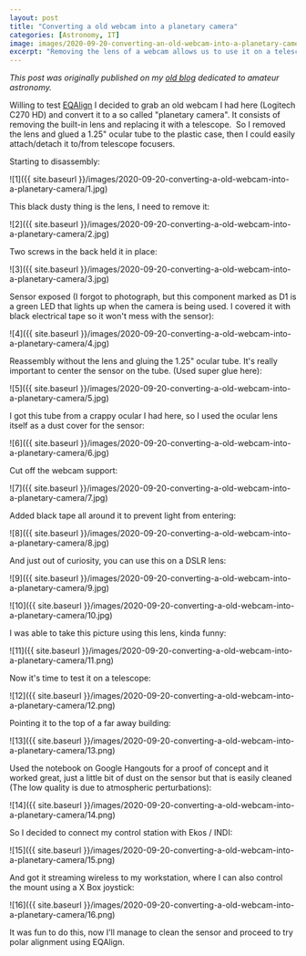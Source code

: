 ```yaml
---
layout: post
title: "Converting a old webcam into a planetary camera"
categories: [Astronomy, IT]
image: images/2020-09-20-converting-an-old-webcam-into-a-planetary-camera/1.jpg
excerpt: "Removing the lens of a webcam allows us to use it on a telescope or with a DSLR lens, here I log the process I made to modify a old webcam to be used in amateur astronomy."
---
```


*This post was originally published on my [old blog](https://boredprogrammer.postach.io/post/converting-an-old-webcam-into-a-planetary-camera) dedicated to amateur astronomy.*

Willing to test [EQAlign](http://eqalign.net/e_eqalign.html) I decided to grab an old webcam I had here (Logitech C270 HD) and convert it to a so called "planetary camera". It consists of removing the built-in lens and replacing it with a telescope.  So I removed the lens and glued a 1.25" ocular tube to the plastic case, then I could easily attach/detach it to/from telescope focusers.

Starting to disassembly:

![1]({{ site.baseurl }}/images/2020-09-20-converting-a-old-webcam-into-a-planetary-camera/1.jpg)

This black dusty thing is the lens, I need to remove it:

![2]({{ site.baseurl }}/images/2020-09-20-converting-a-old-webcam-into-a-planetary-camera/2.jpg)

Two screws in the back held it in place:

![3]({{ site.baseurl }}/images/2020-09-20-converting-a-old-webcam-into-a-planetary-camera/3.jpg)

Sensor exposed (I forgot to photograph, but this component marked as D1 is a green LED that lights up when the camera is being used. I covered it with black electrical tape so it won't mess with the sensor):

![4]({{ site.baseurl }}/images/2020-09-20-converting-a-old-webcam-into-a-planetary-camera/4.jpg)

Reassembly without the lens and gluing the 1.25" ocular tube. It's really important to center the sensor on the tube. (Used super glue here):

![5]({{ site.baseurl }}/images/2020-09-20-converting-a-old-webcam-into-a-planetary-camera/5.jpg)

I got this tube from a crappy ocular I had here, so I used the ocular lens itself as a dust cover for the sensor:

![6]({{ site.baseurl }}/images/2020-09-20-converting-a-old-webcam-into-a-planetary-camera/6.jpg)

Cut off the webcam support:

![7]({{ site.baseurl }}/images/2020-09-20-converting-a-old-webcam-into-a-planetary-camera/7.jpg)

Added black tape all around it to prevent light from entering:

![8]({{ site.baseurl }}/images/2020-09-20-converting-a-old-webcam-into-a-planetary-camera/8.jpg)

And just out of curiosity, you can use this on a DSLR lens:

![9]({{ site.baseurl }}/images/2020-09-20-converting-a-old-webcam-into-a-planetary-camera/9.jpg)

![10]({{ site.baseurl }}/images/2020-09-20-converting-a-old-webcam-into-a-planetary-camera/10.jpg)

I was able to take this picture using this lens, kinda funny:

![11]({{ site.baseurl }}/images/2020-09-20-converting-a-old-webcam-into-a-planetary-camera/11.png)

Now it's time to test it on a telescope:

![12]({{ site.baseurl }}/images/2020-09-20-converting-a-old-webcam-into-a-planetary-camera/12.png)

Pointing it to the top of a far away building:

![13]({{ site.baseurl }}/images/2020-09-20-converting-a-old-webcam-into-a-planetary-camera/13.png)

Used the notebook on Google Hangouts for a proof of concept and it worked great, just a little bit of dust on the sensor but that is easily cleaned (The low quality is due to atmospheric perturbations):

![14]({{ site.baseurl }}/images/2020-09-20-converting-a-old-webcam-into-a-planetary-camera/14.png)

So I decided to connect my control station with Ekos / INDI:

![15]({{ site.baseurl }}/images/2020-09-20-converting-a-old-webcam-into-a-planetary-camera/15.png)

And got it streaming wireless to my workstation, where I can also control the mount using a X Box joystick:

![16]({{ site.baseurl }}/images/2020-09-20-converting-a-old-webcam-into-a-planetary-camera/16.png)

It was fun to do this, now I'll manage to clean the sensor and proceed to try polar alignment using EQAlign.
